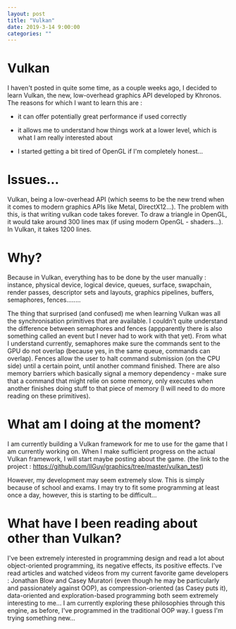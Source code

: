 ```yaml
---
layout: post
title: "Vulkan"
date: 2019-3-14 9:00:00
categories: ""
---
```


# Vulkan

I haven't posted in quite some time, as a couple weeks ago, I decided to learn Vulkan, the new, low-overhead graphics API developed by Khronos. The reasons for which I want to learn this are :

- it can offer potentially great performance if used correctly

- it allows me to understand how things work at a lower level, which is what I am really interested about

- I started getting a bit tired of OpenGL if I'm completely honest...

# Issues...

Vulkan, being a low-overhead API (which seems to be the new trend when it comes to modern graphics APIs like Metal, DirectX12...). The problem with this, is that writing vulkan code takes forever. To draw a triangle in OpenGL, it would take around 300 lines max (if using modern OpenGL - shaders...). In Vulkan, it takes 1200 lines.

# Why?

Because in Vulkan, everything has to be done by the user manually : instance, physical device, logical device, queues, surface, swapchain, render passes, descriptor sets and layouts, graphics pipelines, buffers, semaphores, fences........

The thing that surprised (and confused) me when learning Vulkan was all the synchronisation primitives that are available. I couldn't quite understand the difference between semaphores and fences (appparently there is also something called an event but I never had to work with that yet). From what I understand currently, semaphores make sure the commands sent to the GPU do not overlap (because yes, in the same queue, commands can overlap). Fences allow the user to halt command submission (on the CPU side) until a certain point, until another command finished. There are also memory barriers which basically signal a memory dependency - make sure that a command that might relie on some memory, only executes when another finishes doing stuff to that piece of memory (I will need to do more reading on these primitives).

# What am I doing at the moment?

I am currently building a Vulkan framework for me to use for the game that I am currently working on. When I make sufficient progress on the actual Vulkan framework, I will start maybe posting about the game. (the link to the project : https://github.com/llGuy/graphics/tree/master/vulkan_test)

However, my development may seem extremely slow. This is simply because of school and exams. I may try to fit some programming at least once a day, however, this is starting to be difficult...

# What have I been reading about other than Vulkan?

I've been extremely interested in programming design and read a lot about object-oriented programming, its negative effects, its positive effects. I've read articles and watched videos from my current favorite game developers : Jonathan Blow and Casey Muratori (even though he may be particularly and passionately against OOP), as compression-oriented (as Casey puts it), data-oriented and exploration-based programming both seem extremely interesting to me... I am currently exploring these philosophies through this engine, as before, I've programmed in the traditional OOP way. I guess I'm trying something new...

